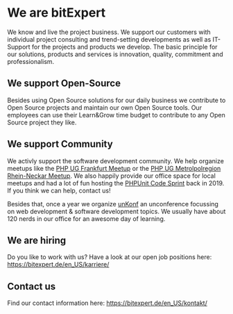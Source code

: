 # We are bitExpert

We know and live the project business. We support our customers with individual project consulting and trend-setting developments as well as IT-Support for the projects and products we develop. The basic principle for our solutions, products and services is innovation, quality, commitment and professionalism.

## We support Open-Source

Besides using Open Source solutions for our daily business we contribute to Open Source projects and maintain our own Open Source tools. Our employees can use their Learn&Grow time budget to contribute to any Open Source project they like.

## We support Community

We activly support the software development community. We help organize meetups like the [PHP UG Frankfurt Meetup](https://www.phpugffm.de) or the [PHP UG Metrolpolregion Rhein-Neckar Meetup](http://www.phpugmrn.de). We also happily provide our office space for local meetups and had a lot of fun hosting the [PHPUnit Code Sprint](https://phpunit.de/code-sprints/september-2019.html) back in 2019. If you think we can help, contact us!

Besides that, once a year we organize [unKonf](https://www.unKonf.de) an unconference focussing on web development & software development topics. We usually have about 120 nerds in our office for an awesome day of learning.

## We are hiring

Do you like to work with us? Have a look at our open job positions here: https://bitexpert.de/en_US/karriere/

## Contact us

Find our contact information here: https://bitexpert.de/en_US/kontakt/
